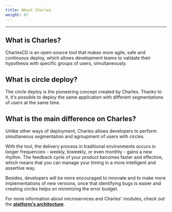 ```yaml
---
title: About Charles
weight: 87
---
```


---

## What is Charles?

CharlesCD is an open-source tool that makes more agile, safe and continuous deploy, which allows development teams to validate their hypothesis with specific groups of users, simultaneously.

## What is circle deploy?

The circle deploy is the pioneering concept created by Charles. Thanks to it, it's possible to deploy the same application with different segmentations of users at the same time.

## What is the main difference on Charles?

Unlike other ways of deployment, Charles allows developers to perform simultaneous segmentation and agroupment of users with circles.

With the tool, the delivery process in traditional environments occurs in longer frequencies - weekly, biweekly, or even monthly - gains a new rhythm. The feedback cycle of your product becomes faster and effective, which means that you can manage your timing in a more intelligent and assertive way. ‌

Besides, developers will be more encouraged to innovate and to make more implementations of new versions, once that identifying bugs is easier and creating circles helps on minimizing the error budget.

For more information about microservices and Charles' modules, check out the [**platform's architecture**](../../#system-architecture).
